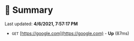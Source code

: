 # 📖 Summary
Last updated: **4/6/2021, 7:57:17 PM**

- `GET` [https://google.com](https://google.com) - **Up** (87ms)
